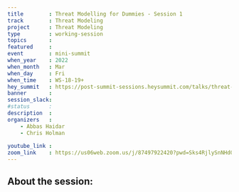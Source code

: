 ```yaml
---
title        : Threat Modelling for Dummies - Session 1
track        : Threat Modeling
project      : Threat Modeling
type         : working-session
topics       :
featured     :
event        : mini-summit
when_year    : 2022
when_month   : Mar
when_day     : Fri
when_time    : WS-18-19+
hey_summit   : https://post-summit-sessions.heysummit.com/talks/threat-modelling-for-dummies-session-1/
banner       : 
session_slack:
#status      : 
description  :
organizers   :
    - Abbas Haidar
    - Chris Holman
    
youtube_link : 
zoom_link    : https://us06web.zoom.us/j/87497922420?pwd=Sks4RjlySnNHd0R5M2V2YXdFL0xRUT09
---
```


## About the session:
